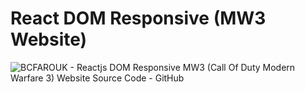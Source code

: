 # React DOM Responsive (MW3 Website)


<picture>
  <img alt="BCFAROUK - Reactjs DOM Responsive MW3 (Call Of Duty Modern Warfare 3) Website Source Code - GitHub" src="https://i.imgur.com/PnV3MJE.png">
</picture>
